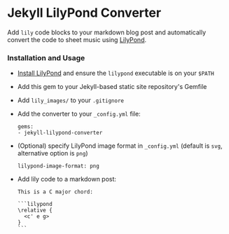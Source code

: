 # Jekyll LilyPond Converter

Add `lily` code blocks to your markdown blog post and automatically convert the code to sheet music using [LilyPond][].

### Installation and Usage

- [Install LilyPond][] and ensure the `lilypond` executable is on your `$PATH`
- Add this gem to your Jekyll-based static site repository's Gemfile
- Add `lily_images/` to your `.gitignore`
- Add the converter to your `_config.yml` file:

      gems:
      - jekyll-lilypond-converter

- (Optional) specify LilyPond image format in `_config.yml` (default is `svg`, alternative option is `png`)

      lilypond-image-format: png

- Add lily code to a markdown post:

      This is a C major chord:

      ```lilypond
      \relative {
        <c' e g>
      }
      ```


[LilyPond]: http://lilypond.org/
[Install LilyPond]: http://lilypond.org/download.html
